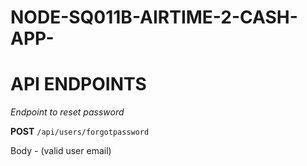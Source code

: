 # NODE-SQ011B-AIRTIME-2-CASH-APP-

# API ENDPOINTS

*Endpoint to reset password*

**POST** `/api/users/forgotpassword`

Body - (valid user email)
